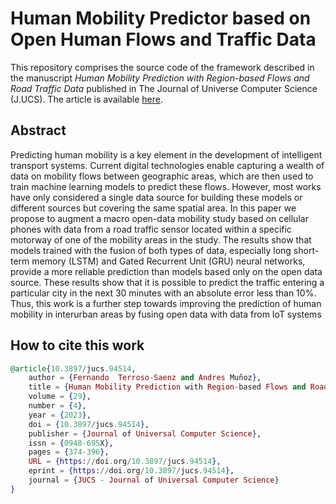 # Human Mobility Predictor based on Open Human Flows and Traffic Data

This repository comprises the source code of the framework described in the manuscript *Human Mobility Prediction with Region-based Flows and Road Traffic Data* published in The Journal of Universe Computer Science (J.UCS). The article is available [here](https://lib.jucs.org/article/94514/).

## Abstract
Predicting human mobility is a key element in the development of intelligent transport systems. Current digital technologies enable capturing a wealth of data on mobility flows between geographic areas, which are then used to train machine learning models to predict these flows. However, most works have only considered a single data source for building these models or different sources but covering the same spatial area. In this paper we propose to augment a macro open-data mobility study based on cellular phones with data from a road traffic sensor located within a specific motorway of one of the mobility areas in the study. The results show that models trained with the fusion of both types of data, especially long short-term memory (LSTM) and Gated Recurrent Unit (GRU) neural networks, provide a more reliable prediction than models based only on the open data source. These results show that it is possible to predict the traffic entering a particular city in the next 30 minutes with an absolute error less than 10%. Thus, this work is a further step towards improving the prediction of human mobility in interurban areas by fusing open data with data from IoT systems

## How to cite this work

```elixir
@article{10.3897/jucs.94514,
	author = {Fernando  Terroso-Saenz and Andres Muñoz},
	title = {Human Mobility Prediction with Region-based Flows and Road Traffic Data},
	volume = {29},
	number = {4},
	year = {2023},
	doi = {10.3897/jucs.94514},
	publisher = {Journal of Universal Computer Science},
	issn = {0948-695X},
	pages = {374-396},
	URL = {https://doi.org/10.3897/jucs.94514},
	eprint = {https://doi.org/10.3897/jucs.94514},
	journal = {JUCS - Journal of Universal Computer Science}
}
```
